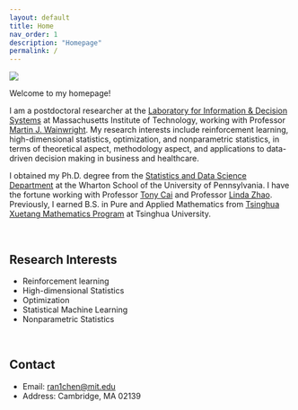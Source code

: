 ```yaml
---
layout: default
title: Home
nav_order: 1
description: "Homepage"
permalink: /
---
```


<div class="container">
	<div class="row">
		<div class="d-none d-md-block col-sm-3">
			<img src="{{'/assets/images/ranchen.jpg'| prepend:site.baseurl}}">
		</div>
		<div class="col">
			<p class="text-justify">
				Welcome to my homepage! 
			</p>
			<p class="text-justify">
				I am a postdoctoral researcher at the <a href="https://lids.mit.edu/">Laboratory for Information & Decision</a> <a href="https://lids.mit.edu/"> Systems</a> at Massachusetts Institute of Technology, working with Professor <a href="https://people.eecs.berkeley.edu/~wainwrig/">Martin J. Wainwright</a>. My research interests include reinforcement learning, high-dimensional statistics, optimization, and nonparametric statistics, in terms of theoretical aspect, methodology aspect, and applications to data-driven decision making in business and healthcare. 
<!--- lies in optimization and reinforcement learning for data-driven decision making, in terms of both the theorectical aspect and applications in business and health care. --->
			</p>	
			<p class="text-justify">
				I obtained my Ph.D. degree from the <a href="https://statistics.wharton.upenn.edu">Statistics and Data Science</a> <a href="https://statistics.wharton.upenn.edu">Department</a> at the Wharton School of the University of Pennsylvania. I have the fortune working with Professor <a href="http://www-stat.wharton.upenn.edu/~tcai/">Tony Cai</a> and Professor <a href="https://statistics.wharton.upenn.edu/profile/lzhao">Linda Zhao</a>.
<!--- , under the supervision of <a href="http://www-stat.wharton.upenn.edu/~tcai/">Tony Cai</a>. --->
Previously, I earned B.S. in Pure and Applied Mathematics from <a href="https://www.tsinghua.edu.cn/en/Admissions/Undergraduate/Tsinghua_Xuetang_Talents_Program.htm">Tsinghua Xuetang Mathematics Program</a> at Tsinghua University.
			</p>
		</div>
	</div>
</div>

<br>


## Research Interests

- Reinforcement learning
- High-dimensional Statistics
- Optimization
- Statistical Machine Learning
- Nonparametric Statistics
<!--- # Causal Inference --->

<br>

## Contact

- Email: [ran1chen@mit.edu](ran1chen@mit.edu)
- Address: Cambridge, MA 02139
<!-- - [Google Scholar](https://scholar.google.com.hk/citations?user=k2uOCu0AAAAJ&hl=en&oi=ao)
 -->
<br><br>

<!-- ## Co-authors
<div>
	<div class="panel panel-default">
	  <div class="panel-body" id="coauthors">
	  </div>
	</div>
</div>

<script>
  function lastNameSort(a,b) {
    return a.split(" ").pop()[0] > b.split(" ").pop()[0] ? 1 : -1;
  };

  var pubs = {{ site.data.publications | jsonify }}, 
      coauthors = {{ site.data.coauthors | jsonify }};
  var authors = [];
  for (var pub, i = 0; pub = pubs[i++];) {
    var author_arr = pub.authors;
    for (var author, j = 0; author = author_arr[j++];) {
      if (author.name != "Junhui Cai") {
        authors.push(author.name);
      }
    }
  }
  sorted_authors = authors.sort(lastNameSort);
  var author_obj = {};
  for(var author, i = 0; author = sorted_authors[i++];) {
  	if(author in author_obj) {
  		author_obj[author]++;
  	} else {
  		author_obj[author] = 1;
  	}
  }
  var author_arr = Object
    .keys(author_obj)
    .map(k => ({ "name": k, "count": author_obj[k] }));
  var merged = author_arr
    .map(x => Object.assign(x, coauthors.find(y => y.name == x.name )));

  var parsed = "<p class='text-justify'>";
  for(var item, i = 0; item = merged[i++];) {
    parsed += '<a href="' + item.homepage + '" style="font-size:' + (1)*15 + 'px">' +
        item.name + '</a>';
    if(i < merged.length) {parsed += ",\t ";}
  }
  parsed += "</p>";
  $("#coauthors").html(parsed);
</script> -->
